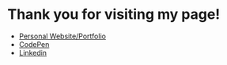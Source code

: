 # Thank you for visiting my page!

- [Personal Website/Portfolio](https://jessicatrans.github.io/)
- [CodePen](https://codepen.io/your-work)
- [Linkedin](https://www.linkedin.com/in/jessicatrans/)

